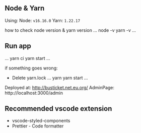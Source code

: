 ## Node & Yarn

Using:
Node: `v16.16.0`
Yarn: `1.22.17`

how to check node version & yarn version
...
node -v
yarn -v
...

## Run app

...
yarn ci
yarn start
...

if something goes wrong:

- Delete yarn.lock
  ...
  yarn
  yarn start
  ...

Deployed at: http://busticket.net.eu.org/
AdminPage: http://localhost:3000/admin

## Recommended vscode extension

- vscode-styled-components
- Prettier - Code formatter
